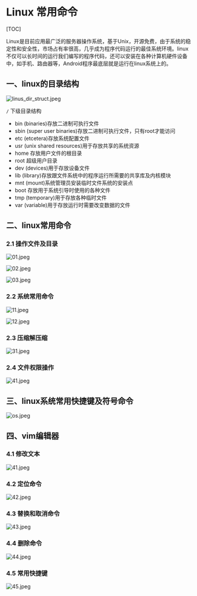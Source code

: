 # Linux 常用命令



[TOC]



Linux是目前应用最广泛的服务器操作系统，基于Unix，开源免费，由于系统的稳定性和安全性，市场占有率很高，几乎成为程序代码运行的最佳系统环境。linux不仅可以长时间的运行我们编写的程序代码，还可以安装在各种计算机硬件设备中，如手机、路由器等，Android程序最底层就是运行在linux系统上的。



## 一、linux的目录结构

![linus_dir_struct.jpeg](https://upload-images.jianshu.io/upload_images/14738618-763144d64e1c6cd4.jpeg?imageMogr2/auto-orient/strip%7CimageView2/2/w/1240)

`/` 下级目录结构

- bin (binaries)存放二进制可执行文件
- sbin (super user binaries)存放二进制可执行文件，只有root才能访问
- etc (etcetera)存放系统配置文件
- usr (unix shared resources)用于存放共享的系统资源
- home 存放用户文件的根目录
- root 超级用户目录
- dev (devices)用于存放设备文件
- lib (library)存放跟文件系统中的程序运行所需要的共享库及内核模块
- mnt (mount)系统管理员安装临时文件系统的安装点
- boot 存放用于系统引导时使用的各种文件
- tmp (temporary)用于存放各种临时文件
- var (variable)用于存放运行时需要改变数据的文件


## 二、linux常用命令


### 2.1 操作文件及目录

![01.jpeg](https://upload-images.jianshu.io/upload_images/14738618-d5ea081879126934.jpeg?imageMogr2/auto-orient/strip%7CimageView2/2/w/1240)

![02.jpeg](https://upload-images.jianshu.io/upload_images/14738618-3635e35761385eba.jpeg?imageMogr2/auto-orient/strip%7CimageView2/2/w/1240)

![03.jpeg](https://upload-images.jianshu.io/upload_images/14738618-886487670e27e61f.jpeg?imageMogr2/auto-orient/strip%7CimageView2/2/w/1240)

### 2.2 系统常用命令

![11.jpeg](https://upload-images.jianshu.io/upload_images/14738618-7a06d08b3dbcde17.jpeg?imageMogr2/auto-orient/strip%7CimageView2/2/w/1240)

![12.jpeg](https://upload-images.jianshu.io/upload_images/14738618-a9c016c8fe6ea715.jpeg?imageMogr2/auto-orient/strip%7CimageView2/2/w/1240)

### 2.3 压缩解压缩

![31.jpeg](https://upload-images.jianshu.io/upload_images/14738618-a9ce604e2dd243e1.jpeg?imageMogr2/auto-orient/strip%7CimageView2/2/w/1240)

### 2.4 文件权限操作

![41.jpeg](https://upload-images.jianshu.io/upload_images/14738618-0d5bf76f3bdbbecc.jpeg?imageMogr2/auto-orient/strip%7CimageView2/2/w/1240)


## 三、linux系统常用快捷键及符号命令


![os.jpeg](https://upload-images.jianshu.io/upload_images/14738618-3e49f66fe4d109c5.jpeg?imageMogr2/auto-orient/strip%7CimageView2/2/w/1240)


## 四、vim编辑器


### 4.1 修改文本

![41.jpeg](https://upload-images.jianshu.io/upload_images/14738618-d8b1b6e6faa06aa5.jpeg?imageMogr2/auto-orient/strip%7CimageView2/2/w/1240)

### 4.2 定位命令

![42.jpeg](https://upload-images.jianshu.io/upload_images/14738618-b76b47c53892f98c.jpeg?imageMogr2/auto-orient/strip%7CimageView2/2/w/1240)

### 4.3 替换和取消命令

![43.jpeg](https://upload-images.jianshu.io/upload_images/14738618-98401b57afd76e11.jpeg?imageMogr2/auto-orient/strip%7CimageView2/2/w/1240)

### 4.4 删除命令

![44.jpeg](https://upload-images.jianshu.io/upload_images/14738618-281ee7e9a07f0d5c.jpeg?imageMogr2/auto-orient/strip%7CimageView2/2/w/1240)

### 4.5 常用快捷键

![45.jpeg](https://upload-images.jianshu.io/upload_images/14738618-f2f0db611299ffe2.jpeg?imageMogr2/auto-orient/strip%7CimageView2/2/w/1240)